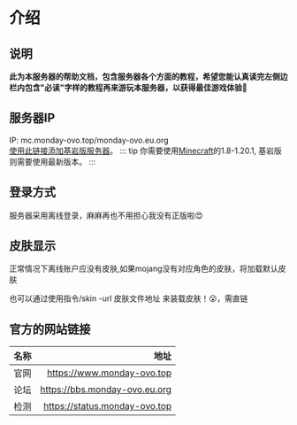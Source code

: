 # 介绍
## 说明
**此为本服务器的帮助文档，包含服务器各个方面的教程，希望您能认真读完左侧边栏内包含"必读"字样的教程再来游玩本服务器，以获得最佳游戏体验:tada:**




## 服务器IP
IP: mc.monday-ovo.top/monday-ovo.eu.org  
[使用此链接添加基岩版服务器](minecraft://?addExternalServer=Monday|play.simpfun.vip:24458 "跳转添加服务器")。
::: tip
你需要使用[Minecraft](https://www.minecraft.net "跳转到Minecraft官网")的1.8-1.20.1,
基岩版则需要使用最新版本。
:::    


## 登录方式
服务器采用离线登录，麻麻再也不用担心我没有正版啦😍

## 皮肤显示
正常情况下离线账户应没有皮肤,如果mojang没有对应角色的皮肤，将加载默认皮肤  

也可以通过使用指令/skin -url 皮肤文件地址 来装载皮肤！😮，需直链

## 官方的网站链接
| 名称          | 地址          |
| ------------- |-------------:|
| 官网          | https://www.monday-ovo.top |
| 论坛      | https://bbs.monday-ovo.eu.org      |
| 检测 | https://status.monday-ovo.top      |  
